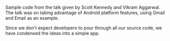Sample code from the talk given by Scott Kennedy and Vikram Aggarwal. The talk was on taking advantage of Android platform features, using Gmail and Email as an example.

Since we don't expect developers to pour through all our source code, we have condensed the ideas into a simple app.